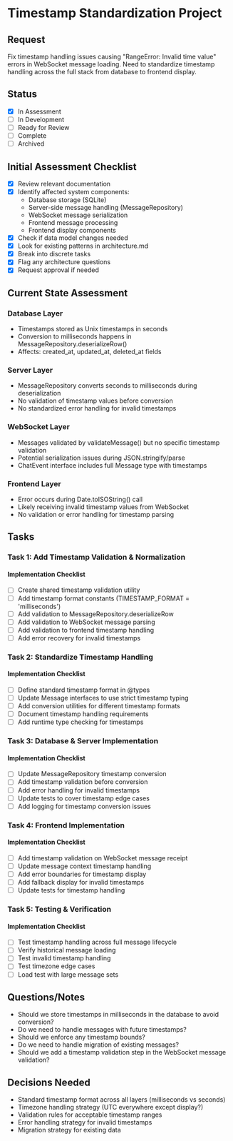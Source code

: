# Timestamp Standardization Project

## Request
Fix timestamp handling issues causing "RangeError: Invalid time value" errors in WebSocket message loading. Need to standardize timestamp handling across the full stack from database to frontend display.

## Status
- [x] In Assessment
- [ ] In Development
- [ ] Ready for Review
- [ ] Complete
- [ ] Archived

## Initial Assessment Checklist
- [x] Review relevant documentation
- [x] Identify affected system components:
  - Database storage (SQLite)
  - Server-side message handling (MessageRepository)
  - WebSocket message serialization
  - Frontend message processing
  - Frontend display components
- [x] Check if data model changes needed
- [x] Look for existing patterns in architecture.md
- [x] Break into discrete tasks
- [x] Flag any architecture questions
- [x] Request approval if needed

## Current State Assessment

### Database Layer
- Timestamps stored as Unix timestamps in seconds
- Conversion to milliseconds happens in MessageRepository.deserializeRow()
- Affects: created_at, updated_at, deleted_at fields

### Server Layer
- MessageRepository converts seconds to milliseconds during deserialization
- No validation of timestamp values before conversion
- No standardized error handling for invalid timestamps

### WebSocket Layer
- Messages validated by validateMessage() but no specific timestamp validation
- Potential serialization issues during JSON.stringify/parse
- ChatEvent interface includes full Message type with timestamps

### Frontend Layer
- Error occurs during Date.toISOString() call
- Likely receiving invalid timestamp values from WebSocket
- No validation or error handling for timestamp parsing

## Tasks

### Task 1: Add Timestamp Validation & Normalization
#### Implementation Checklist
- [ ] Create shared timestamp validation utility
- [ ] Add timestamp format constants (TIMESTAMP_FORMAT = 'milliseconds')
- [ ] Add validation to MessageRepository.deserializeRow
- [ ] Add validation to WebSocket message parsing
- [ ] Add validation to frontend timestamp handling
- [ ] Add error recovery for invalid timestamps

### Task 2: Standardize Timestamp Handling
#### Implementation Checklist
- [ ] Define standard timestamp format in @types
- [ ] Update Message interfaces to use strict timestamp typing
- [ ] Add conversion utilities for different timestamp formats
- [ ] Document timestamp handling requirements
- [ ] Add runtime type checking for timestamps

### Task 3: Database & Server Implementation
#### Implementation Checklist
- [ ] Update MessageRepository timestamp conversion
- [ ] Add timestamp validation before conversion
- [ ] Add error handling for invalid timestamps
- [ ] Update tests to cover timestamp edge cases
- [ ] Add logging for timestamp conversion issues

### Task 4: Frontend Implementation
#### Implementation Checklist
- [ ] Add timestamp validation on WebSocket message receipt
- [ ] Update message context timestamp handling
- [ ] Add error boundaries for timestamp display
- [ ] Add fallback display for invalid timestamps
- [ ] Update tests for timestamp handling

### Task 5: Testing & Verification
#### Implementation Checklist
- [ ] Test timestamp handling across full message lifecycle
- [ ] Verify historical message loading
- [ ] Test invalid timestamp handling
- [ ] Test timezone edge cases
- [ ] Load test with large message sets

## Questions/Notes
- Should we store timestamps in milliseconds in the database to avoid conversion?
- Do we need to handle messages with future timestamps?
- Should we enforce any timestamp bounds?
- Do we need to handle migration of existing messages?
- Should we add a timestamp validation step in the WebSocket message validation?

## Decisions Needed
- Standard timestamp format across all layers (milliseconds vs seconds)
- Timezone handling strategy (UTC everywhere except display?)
- Validation rules for acceptable timestamp ranges
- Error handling strategy for invalid timestamps
- Migration strategy for existing data 